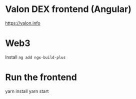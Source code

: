 # Valon DEX frontend (Angular) 
https://valon.info

# Web3
Install `ng add ngx-build-plus`

# Run the frontend
yarn install
yarn start
